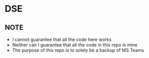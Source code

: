 # DSE

## NOTE

- I cannot guarantee that all the code here works
- Neither can I guarantee that all the code in this repo is mine
- The purpose of this repo is to solely be a backup of MS Teams
